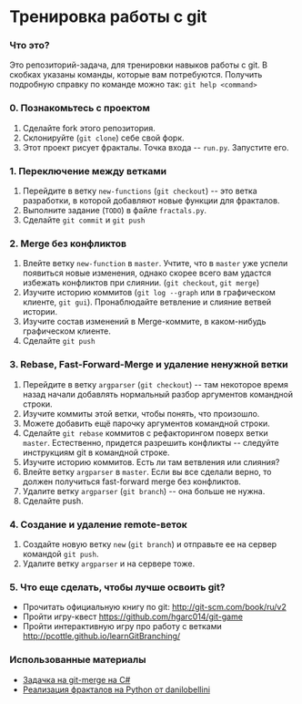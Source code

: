 # Тренировка работы с git

### Что это?

Это репозиторий-задача, для тренировки навыков работы с git.
В скобках указаны команды, которые вам потребуются. Получить подробную справку по команде можно так: `git help <command>`

### 0. Познакомьтесь с проектом

1. Сделайте fork этого репозитория.
2. Склонируйте (`git clone`) себе свой форк.
3. Этот проект рисует фракталы. Точка входа -- `run.py`. Запустите его.

### 1. Переключение между ветками

1. Перейдите в ветку `new-functions` (`git checkout`) -- это ветка разработки, в которой добавляют новые функции для фракталов. 
2. Выполните задание (`TODO`) в файле `fractals.py`.
3. Сделайте `git commit` и `git push`

### 2. Merge без конфликтов

1. Влейте ветку `new-function` в `master`. Учтите, что в `master` уже успели появиться новые изменения, однако скорее всего вам удастся избежать конфликтов при слиянии. (`git checkout`, `git merge`)
2. Изучите историю коммитов (`git log --graph` или в графическом клиенте, `git gui`). Пронаблюдайте ветвление и слияние ветвей истории.
3. Изучите состав изменений в Merge-коммите, в каком-нибудь графическом клиенте.
4. Сделайте `git push`


### 3. Rebase, Fast-Forward-Merge и удаление ненужной ветки

1. Перейдите в ветку `argparser` (`git checkout`) -- там некоторое время назад начали добавлять нормальный разбор аргументов командной строки.
2. Изучите коммиты этой ветки, чтобы понять, что произошло.
3. Можете добавить ещё парочку аргументов командной строки.
3. Сделайте `git rebase` коммитов с рефакторингом поверх ветки `master`. Естественно, придется разрешить конфликты -- следуйте инструкциям git в командной строке.
4. Изучите историю коммитов. Есть ли там ветвления или слияния?
5. Влейте ветку `argparser` в `master`. Если вы все сделали верно, то должен получиться fast-forward merge без конфликтов.
6. Удалите ветку `argparser` (`git branch`) -- она больше не нужна.
7. Сделайте push.

### 4. Создание и удаление remote-веток

1. Создайте новую ветку `new` (`git branch`) и отправьте ее на сервер командой `git push`.
2. Удалите ветку `argparser` и на сервере тоже.

### 5. Что еще сделать, чтобы лучше освоить git?

* Прочитать официальную книгу по git: http://git-scm.com/book/ru/v2
* Пройти игру-квест  https://github.com/hgarc014/git-game
* Пройти интерактивную игру про работу с ветками http://pcottle.github.io/learnGitBranching/


### Использованные материалы
 * [Задачка на git-merge на C#](https://github.com/kontur-edu/git-merge-task)
 * [Реализация фракталов на Python от danilobellini](https://github.com/danilobellini/fractal/)
